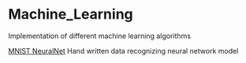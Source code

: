# Machine_Learning

Implementation of different machine learning algorithms

[MNIST NeuralNet](NeuralNet_Python) Hand written data recognizing neural network model
